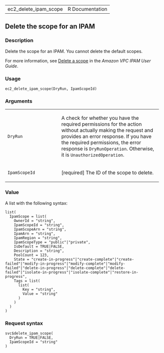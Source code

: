 <table style="width: 100%;">
<tbody>
<tr class="odd">
<td>ec2_delete_ipam_scope</td>
<td style="text-align: right;">R Documentation</td>
</tr>
</tbody>
</table>

## Delete the scope for an IPAM

### Description

Delete the scope for an IPAM. You cannot delete the default scopes.

For more information, see [Delete a
scope](https://docs.aws.amazon.com/vpc/latest/ipam/delete-scope-ipam.html)
in the *Amazon VPC IPAM User Guide*.

### Usage

    ec2_delete_ipam_scope(DryRun, IpamScopeId)

### Arguments

<table>
<colgroup>
<col style="width: 35%" />
<col style="width: 65%" />
</colgroup>
<tbody>
<tr class="odd">
<td><code id="ec2_delete_ipam_scope_:_DryRun">DryRun</code></td>
<td><p>A check for whether you have the required permissions for the
action without actually making the request and provides an error
response. If you have the required permissions, the error response is
<code>DryRunOperation</code>. Otherwise, it is
<code>UnauthorizedOperation</code>.</p></td>
</tr>
<tr class="even">
<td><code
id="ec2_delete_ipam_scope_:_IpamScopeId">IpamScopeId</code></td>
<td><p>[required] The ID of the scope to delete.</p></td>
</tr>
</tbody>
</table>

### Value

A list with the following syntax:

    list(
      IpamScope = list(
        OwnerId = "string",
        IpamScopeId = "string",
        IpamScopeArn = "string",
        IpamArn = "string",
        IpamRegion = "string",
        IpamScopeType = "public"|"private",
        IsDefault = TRUE|FALSE,
        Description = "string",
        PoolCount = 123,
        State = "create-in-progress"|"create-complete"|"create-failed"|"modify-in-progress"|"modify-complete"|"modify-failed"|"delete-in-progress"|"delete-complete"|"delete-failed"|"isolate-in-progress"|"isolate-complete"|"restore-in-progress",
        Tags = list(
          list(
            Key = "string",
            Value = "string"
          )
        )
      )
    )

### Request syntax

    svc$delete_ipam_scope(
      DryRun = TRUE|FALSE,
      IpamScopeId = "string"
    )
